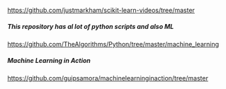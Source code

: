 
https://github.com/justmarkham/scikit-learn-videos/tree/master


##### This repository has al lot of python scripts and also ML

https://github.com/TheAlgorithms/Python/tree/master/machine_learning

##### Machine Learning in Action 

https://github.com/guipsamora/machinelearninginaction/tree/master
